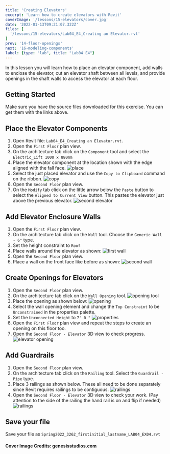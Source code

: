 ```yaml
---
title: 'Creating Elevators'
excerpt: 'Learn how to create elevators with Revit'
coverImage: '/lessons/15-elevators/cover.jpg'
date: '2022-01-13T09:21:07.322Z'
files: [
  '/lessons/15-elevators/Lab04_E4_Creating an Elevator.rvt'
]
prev: '14-floor-openings'
next: '16-modeling-components'
label: {type: "lab", title: "Lab04 E4"}
---
```


In this lesson you will learn how to place an elevator component, add walls to enclose the elevator, cut an elevator shaft between all levels, and provide openings in the shaft walls to access the elevator at each floor.

## Getting Started

Make sure you have the source files downloaded for this exercise. You can get them with the links above.

## Place the Elevator Components

1. Open Revit file: ``Lab04_E4_Creating an Elevator.rvt``.
2. Open the ``First Floor`` plan view.
3. On the architecture tab click on the ``Component`` tool and select the ``Electric_Lift 1000 x 880mm``
4. Place the elevator component at the location shown with the edge aligned with the fall face.
![place](/lessons/15-elevators/elev-loc.png)
5. Select the just placed elevator and use the ``Copy to Clipboard`` command on the ribbon.
![copy](/lessons/15-elevators/copy.png)
6. Open the ``Second Floor`` plan view.
7. On the ``Modify`` tab click on the little arrow below the ``Paste`` button to select the ``Aligned to Current View`` button. This pastes the elevator just above the previous elevator.
![second elevator](/lessons/15-elevators/aligned.png)

## Add Elevator Enclosure Walls

1. Open the ``First Floor`` plan view.
2. On the architecture tab click on the ``Wall`` tool. Choose the ``Generic Wall - 6"`` type.
3. Set the height constraint to ``Roof``
4. Place walls around the elevator as shown:
![first wall](/lessons/15-elevators/first-walls.png)
5. Open the ``Second Floor`` plan view.
6. Place a wall on the front face like before as shown:
![second wall](/lessons/15-elevators/second-wall.png)

## Create Openings for Elevators

1. Open the ``Second Floor`` plan view.
2. On the architecture tab click on the ``Wall Opening`` tool.
![opening tool](/lessons/15-elevators/opening-tool.png)
3. Place the opening as shown below:
![opening](/lessons/15-elevators/opening.png)
4. Select the wall opening element and change the ``Top Constraint`` to be ``Unconstrained`` in the properties palette.
5. Set the ``Unconnected Height`` to ``7' 0 "``
![properties](/lessons/15-elevators/opening-props.png)
6. Open the ``First Floor`` plan view and repeat the steps to create an opening on this floor too.
7. Open the ``Second Floor - Elevator`` 3D view to check progress.
![elevator opening](/lessons/15-elevators/elevator-opening-done.png)

## Add Guardrails

1. Open the ``Second Floor`` plan view.
2. On the architecture tab click on the ``Railing`` tool. Select the ``Guardrail - Pipe`` type.
3. Place 3 railings as shown below. These all need to be done separately since Revit requires railings to be contiguous.
![railings](/lessons/15-elevators/railing-locations.png)
7. Open the ``Second Floor - Elevator`` 3D view to check your work. (Pay attention to the side of the railing the hand rail is on and flip if needed)
![railings](/lessons/15-elevators/railings-done.png)

## Save your file

Save your file as ``Spring2022_3262_firstinitial_lastname_LAB04_EX04.rvt``

#### Cover Image Credits: genesisstudios.com